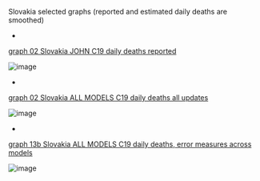 Slovakia selected graphs (reported and estimated daily deaths are smoothed) 

*

[graph 02 Slovakia JOHN C19 daily deaths reported](https://github.com/pourmalek/CovidLongitudinal/blob/main/output/countries/Slovakia/graph%2002%20Slovakia%20JOHN%20C19%20daily%20deaths%20reported.pdf)

![image](https://github.com/pourmalek/CovidLongitudinal/assets/30849720/c2b9f2c5-478a-48a9-972b-fd3d092fe608)

*

[graph 02 Slovakia ALL MODELS C19 daily deaths all updates](https://github.com/pourmalek/CovidLongitudinal/blob/main/output/countries/Slovakia/graph%2002%20Slovakia%20ALL%20MODELS%20C19%20daily%20deaths%20all%20updates.pdf)

![image](https://github.com/pourmalek/CovidLongitudinal/assets/30849720/6bcd90fe-f925-487c-a5b8-1c1ed7d6b2bd)

*

[graph 13b Slovakia ALL MODELS C19 daily deaths, error measures across models](https://github.com/pourmalek/CovidLongitudinal/blob/main/output/countries/Slovakia/graph%2013b%20Slovakia%20ALL%20MODELS%20C19%20daily%20deaths%2C%20error%20measures%20across%20models.pdf)

![image](https://github.com/pourmalek/CovidLongitudinal/assets/30849720/fa19686c-2e68-42e5-9d5d-d9da14daae31)
